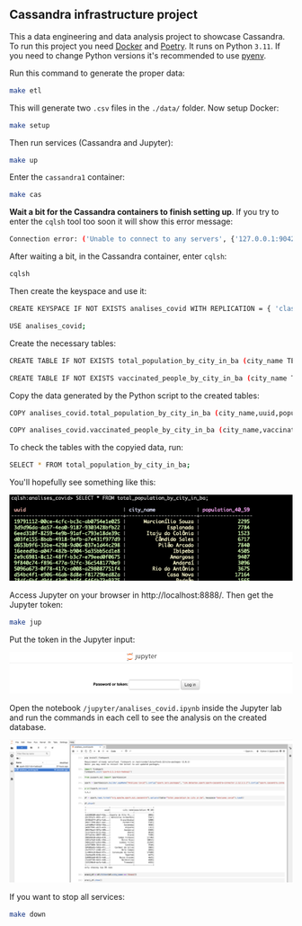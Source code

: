 ## Cassandra infrastructure project

This a data engineering and data analysis project to showcase Cassandra. To run this
project you need [Docker](https://www.docker.com/) and [Poetry](https://python-poetry.org/).
It runs on Python `3.11`. If you need to change Python versions it's recommended to
use [pyenv](https://github.com/pyenv/pyenv).

Run this command to generate the proper data:

```bash
make etl
```

This will generate two `.csv` files in the `./data/` folder. Now setup Docker:

```bash
make setup
```

Then run services (Cassandra and Jupyter):

```bash
make up
```

Enter the `cassandra1` container:

```bash
make cas
```

**Wait a bit for the Cassandra containers to finish setting up**. If you try to enter the
`cqlsh` tool too soon it will show this error message:

```bash
Connection error: ('Unable to connect to any servers', {'127.0.0.1:9042': ConnectionRefusedError(111, "Tried connecting to [('127.0.0.1', 9042)]. Last error: Connection refused")})
```

After waiting a bit, in the Cassandra container, enter `cqlsh`:

```bash
cqlsh
```

Then create the keyspace and use it:

```bash
CREATE KEYSPACE IF NOT EXISTS analises_covid WITH REPLICATION = { 'class': 'SimpleStrategy', 'replication_factor': 2 };
```

```bash
USE analises_covid;
```

Create the necessary tables:

```bash
CREATE TABLE IF NOT EXISTS total_population_by_city_in_ba (city_name TEXT, uuid UUID, population_40_59 INT, PRIMARY KEY (uuid, city_name));
```

```bash
CREATE TABLE IF NOT EXISTS vaccinated_people_by_city_in_ba (city_name TEXT, vaccinated_people_d1_40_59 INT, uuid UUID, PRIMARY KEY (uuid, city_name));
```

Copy the data generated by the Python script to the created tables:

```bash
COPY analises_covid.total_population_by_city_in_ba (city_name,uuid,population_40_59) FROM './data/people_40_59_by_city_ba.csv' WITH HEADER=true;
```

```bash
COPY analises_covid.vaccinated_people_by_city_in_ba (city_name,vaccinated_people_d1_40_59,uuid) FROM './data/people_40_59_covid_d1_by_city_ba.csv' WITH HEADER=true;
```

To check the tables with the copyied data, run:

```bash
SELECT * FROM total_population_by_city_in_ba;
```

You'll hopefully see something like this:

![test-query](./imgs/test-query.png)

Access Jupyter on your browser in http://localhost:8888/. Then get the Jupyter token:

```bash
make jup
```

Put the token in the Jupyter input:

![jupyter](./imgs/jupyter-login.png)

Open the notebook `/jupyter/analises_covid.ipynb` inside the Jupyter lab and run the
commands in each cell to see the analysis on the created database.

![jupyter-analysis](./imgs/jupyter-analysis.png)

If you want to stop all services:

```bash
make down
```
